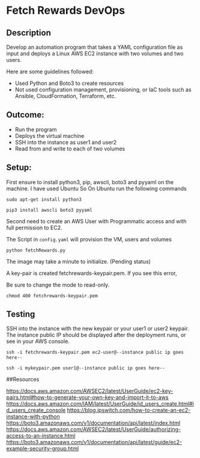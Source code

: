 # Fetch Rewards DevOps

## Description
 
Develop an automation program that takes a YAML configuration file as input and deploys a Linux AWS EC2 instance with two volumes and two users.

Here are some guidelines followed:

- Used Python and Boto3 to create resources
- Not used configuration management, provisioning, or IaC tools such as Ansible, CloudFormation, Terraform, etc.

## Outcome:

- Run the program
- Deploys the virtual machine
- SSH into the instance as user1 and user2
- Read from and write to each of two volumes

## Setup:

First ensure to install python3, pip, awscli, boto3 and pyyaml on the machine. I have used Ubuntu So On Ubuntu run the following commands

`sudo apt-get install python3`

`pip3 install awscli boto3 pyyaml`

Second need to create an AWS User with Programmatic access and with full permission to EC2.

The Script in `config.yaml` will provision the VM, users and volumes

`python fetchRewards.py`

The image may take a minute to initialize. (Pending status)

A key-pair is created fetchrewards-keypair.pem. If you see this error,

Be sure to change the mode to read-only.

`chmod 400 fetchrewards-keypair.pem`

## Testing

SSH into the instance with the new keypair or your user1 or user2 keypair. The instance public IP should be displayed after the deployment runs, or see in your AWS console.

`ssh -i fetchrewards-keypair.pem ec2-user@--instance public ip goes here--`

`ssh -i mykeypair.pem user1@--instance public ip goes here--`


##Resources

https://docs.aws.amazon.com/AWSEC2/latest/UserGuide/ec2-key-pairs.html#how-to-generate-your-own-key-and-import-it-to-aws
https://docs.aws.amazon.com/IAM/latest/UserGuide/id_users_create.html#id_users_create_console
https://blog.ipswitch.com/how-to-create-an-ec2-instance-with-python 
https://boto3.amazonaws.com/v1/documentation/api/latest/index.html 
https://docs.aws.amazon.com/AWSEC2/latest/UserGuide/authorizing-access-to-an-instance.html 
https://boto3.amazonaws.com/v1/documentation/api/latest/guide/ec2-example-security-group.html 
